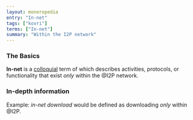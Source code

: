 ```yaml
---
layout: moneropedia
entry: "In-net"
tags: ["kovri"]
terms: ["In-net"]
summary: "Within the I2P network"
---
```


### The Basics

**In-net** is a [colloquial](https://en.wikipedia.org/wiki/Colloquial) term of which describes activities, protocols, or functionality that exist *only* within the @I2P network.

### In-depth information

Example: *in-net download* would be defined as downloading *only* within @I2P.

